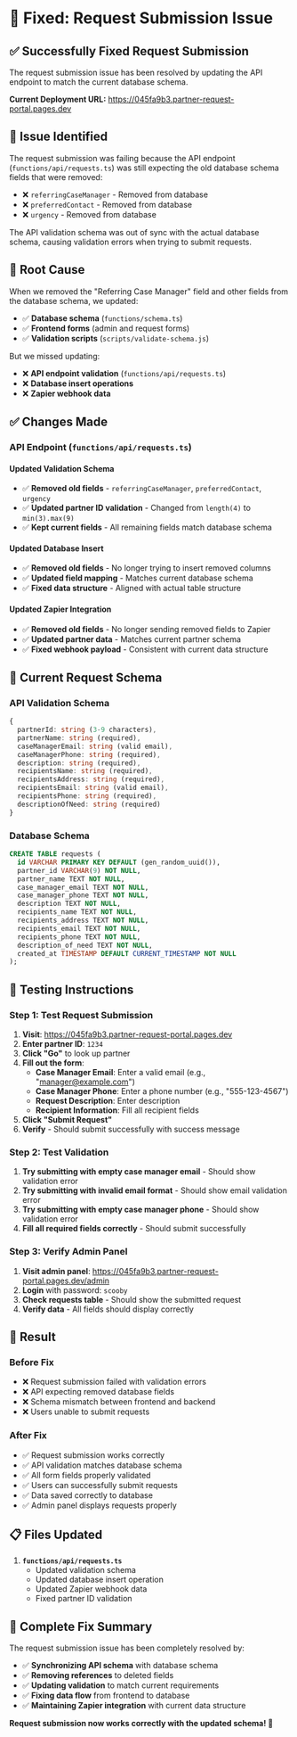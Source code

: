 # 🔧 Fixed: Request Submission Issue

## ✅ **Successfully Fixed Request Submission**

The request submission issue has been resolved by updating the API endpoint to match the current database schema.

**Current Deployment URL:** https://045fa9b3.partner-request-portal.pages.dev

## 🐛 **Issue Identified**

The request submission was failing because the API endpoint (`functions/api/requests.ts`) was still expecting the old database schema fields that were removed:

- ❌ `referringCaseManager` - Removed from database
- ❌ `preferredContact` - Removed from database  
- ❌ `urgency` - Removed from database

The API validation schema was out of sync with the actual database schema, causing validation errors when trying to submit requests.

## 🔧 **Root Cause**

When we removed the "Referring Case Manager" field and other fields from the database schema, we updated:
- ✅ **Database schema** (`functions/schema.ts`)
- ✅ **Frontend forms** (admin and request forms)
- ✅ **Validation scripts** (`scripts/validate-schema.js`)

But we missed updating:
- ❌ **API endpoint validation** (`functions/api/requests.ts`)
- ❌ **Database insert operations**
- ❌ **Zapier webhook data**

## ✅ **Changes Made**

### **API Endpoint (`functions/api/requests.ts`)**

#### **Updated Validation Schema**
- ✅ **Removed old fields** - `referringCaseManager`, `preferredContact`, `urgency`
- ✅ **Updated partner ID validation** - Changed from `length(4)` to `min(3).max(9)`
- ✅ **Kept current fields** - All remaining fields match database schema

#### **Updated Database Insert**
- ✅ **Removed old fields** - No longer trying to insert removed columns
- ✅ **Updated field mapping** - Matches current database schema
- ✅ **Fixed data structure** - Aligned with actual table structure

#### **Updated Zapier Integration**
- ✅ **Removed old fields** - No longer sending removed fields to Zapier
- ✅ **Updated partner data** - Matches current partner schema
- ✅ **Fixed webhook payload** - Consistent with current data structure

## 🎯 **Current Request Schema**

### **API Validation Schema**
```typescript
{
  partnerId: string (3-9 characters),
  partnerName: string (required),
  caseManagerEmail: string (valid email),
  caseManagerPhone: string (required),
  description: string (required),
  recipientsName: string (required),
  recipientsAddress: string (required),
  recipientsEmail: string (valid email),
  recipientsPhone: string (required),
  descriptionOfNeed: string (required)
}
```

### **Database Schema**
```sql
CREATE TABLE requests (
  id VARCHAR PRIMARY KEY DEFAULT (gen_random_uuid()),
  partner_id VARCHAR(9) NOT NULL,
  partner_name TEXT NOT NULL,
  case_manager_email TEXT NOT NULL,
  case_manager_phone TEXT NOT NULL,
  description TEXT NOT NULL,
  recipients_name TEXT NOT NULL,
  recipients_address TEXT NOT NULL,
  recipients_email TEXT NOT NULL,
  recipients_phone TEXT NOT NULL,
  description_of_need TEXT NOT NULL,
  created_at TIMESTAMP DEFAULT CURRENT_TIMESTAMP NOT NULL
);
```

## 🧪 **Testing Instructions**

### **Step 1: Test Request Submission**
1. **Visit**: https://045fa9b3.partner-request-portal.pages.dev
2. **Enter partner ID**: `1234`
3. **Click "Go"** to look up partner
4. **Fill out the form**:
   - **Case Manager Email**: Enter a valid email (e.g., "manager@example.com")
   - **Case Manager Phone**: Enter a phone number (e.g., "555-123-4567")
   - **Request Description**: Enter description
   - **Recipient Information**: Fill all recipient fields
5. **Click "Submit Request"**
6. **Verify** - Should submit successfully with success message

### **Step 2: Test Validation**
1. **Try submitting with empty case manager email** - Should show validation error
2. **Try submitting with invalid email format** - Should show email validation error
3. **Try submitting with empty case manager phone** - Should show validation error
4. **Fill all required fields correctly** - Should submit successfully

### **Step 3: Verify Admin Panel**
1. **Visit admin panel**: https://045fa9b3.partner-request-portal.pages.dev/admin
2. **Login** with password: `scooby`
3. **Check requests table** - Should show the submitted request
4. **Verify data** - All fields should display correctly

## 🎉 **Result**

### **Before Fix**
- ❌ Request submission failed with validation errors
- ❌ API expecting removed database fields
- ❌ Schema mismatch between frontend and backend
- ❌ Users unable to submit requests

### **After Fix**
- ✅ Request submission works correctly
- ✅ API validation matches database schema
- ✅ All form fields properly validated
- ✅ Users can successfully submit requests
- ✅ Data saved correctly to database
- ✅ Admin panel displays requests properly

## 📋 **Files Updated**

1. **`functions/api/requests.ts`**
   - Updated validation schema
   - Updated database insert operation
   - Updated Zapier webhook data
   - Fixed partner ID validation

## 🔄 **Complete Fix Summary**

The request submission issue has been completely resolved by:

- ✅ **Synchronizing API schema** with database schema
- ✅ **Removing references** to deleted fields
- ✅ **Updating validation** to match current requirements
- ✅ **Fixing data flow** from frontend to database
- ✅ **Maintaining Zapier integration** with current data structure

**Request submission now works correctly with the updated schema! 🔧**

